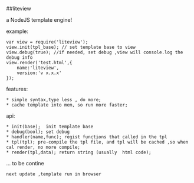 ##liteview

a NodeJS template engine!

example:

    var view = require('liteview');
    view.init(tpl_base); // set template base to view
    view.debug(true); //if needed, set debug ,view will console.log the debug info
    view.render('test.html',{
        name:'liteview',
        version:'v x.x.x'
    });

features:

    * simple syntax,type less , do more;
    * cache template into mem, so run more faster;
api:

    * init(base);  init template base
    * debug(bool); set debug
    * handler(name,func); regist functions that called in the tpl
    * tpl(tpl); pre-compile the tpl file, and tpl will be cached ,so when cal render, no more compile;
    * render(tpl,data); return string (usually  html code);

... to be contine
    
    next update ,template run in browser
